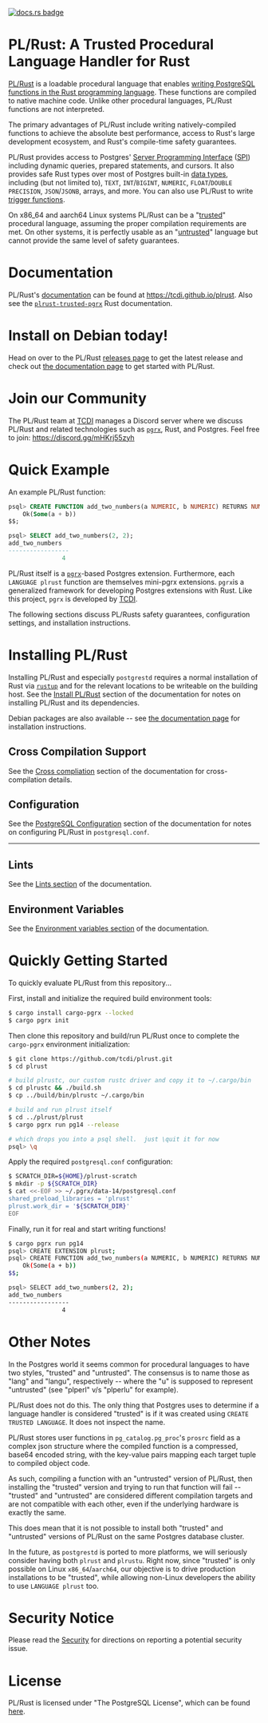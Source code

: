 [![docs.rs badge](https://docs.rs/plrust-trusted-pgrx/badge.svg)](https://docs.rs/plrust-trusted-pgrx)

# PL/Rust: A Trusted Procedural Language Handler for Rust

[PL/Rust](https://tcdi.github.io/plrust/spi.html) is a loadable procedural language that enables [writing PostgreSQL functions in the Rust programming language](https://tcdi.github.io/plrust/use-plrust.html). These functions are compiled to native machine code. Unlike other procedural languages, PL/Rust functions are not interpreted.

The primary advantages of PL/Rust include writing natively-compiled functions to achieve the absolute best performance,
access to Rust's large development ecosystem, and Rust's compile-time safety guarantees.

PL/Rust provides access to Postgres' [Server Programming Interface](https://tcdi.github.io/plrust/spi.html) ([SPI](https://tcdi.github.io/plrust/spi.html)) including dynamic queries, prepared
statements, and cursors. It also provides safe Rust types over most of Postgres built-in [data types](https://tcdi.github.io/plrust/data-types.html), including (but
not limited to), `TEXT`, `INT`/`BIGINT`, `NUMERIC`, `FLOAT`/`DOUBLE PRECISION`, `JSON`/`JSONB`, arrays, and more. You can also use PL/Rust to write [trigger functions](https://tcdi.github.io/plrust/triggers.html).

On x86_64 and aarch64 Linux systems PL/Rust can be a "[trusted](https://tcdi.github.io/plrust/trusted-untrusted.html)" procedural language, assuming the proper compilation requirements are met. On other systems, it is perfectly usable as an "[untrusted](https://tcdi.github.io/plrust/trusted-untrusted.html)" language but cannot provide the same level of safety guarantees.

# Documentation

PL/Rust's [documentation](https://tcdi.github.io/plrust) can be found at https://tcdi.github.io/plrust.  Also see the 
[`plrust-trusted-pgrx`](https://docs.rs/plrust-trusted-pgrx/latest/plrust_trusted_pgrx/) Rust documentation.

# Install on Debian today!

Head on over to the PL/Rust [releases page](https://github.com/tcdi/plrust/releases) to get the latest release and check out [the documentation page](https://tcdi.github.io/plrust/install-plrust-on-debian-ubuntu.html) to get started with PL/Rust.


# Join our Community

The PL/Rust team at [TCDI](https://www.tcdi.com/) manages a Discord server where we discuss PL/Rust and related technologies
such as [`pgrx`](https://github.com/tcdi/pgrx), Rust, and Postgres.  Feel free to join:  https://discord.gg/mHKrj55zyh

# Quick Example

An example PL/Rust function:

```sql
psql> CREATE FUNCTION add_two_numbers(a NUMERIC, b NUMERIC) RETURNS NUMERIC STRICT LANGUAGE plrust AS $$
    Ok(Some(a + b))
$$;

psql> SELECT add_two_numbers(2, 2);
add_two_numbers 
-----------------
               4
```

PL/Rust itself is a [`pgrx`](https://github.com/tcdi/pgrx)-based Postgres extension.  Furthermore, each `LANGUAGE
plrust` function are themselves mini-pgrx extensions. `pgrx`is a generalized framework for developing Postgres extensions 
with Rust.  Like this project, `pgrx` is developed by [TCDI](https://www.tcdi.com).

The following sections discuss PL/Rusts safety guarantees, configuration settings, and installation instructions.


# Installing PL/Rust

Installing PL/Rust and especially `postgrestd` requires a normal installation of Rust via
[`rustup`](https://rustup.rs) and for the relevant locations to be writeable on the building host.
See the [Install PL/Rust](https://tcdi.github.io/plrust/install-plrust.html)
section of the documentation for notes on installing PL/Rust and its dependencies.

Debian packages are also available -- see [the documentation page](https://tcdi.github.io/plrust/install-plrust-on-debian-ubuntu.html) for installation instructions.


## Cross Compilation Support

See the
[Cross compliation](https://tcdi.github.io/plrust/install-cross-compile.html)
section of the documentation for cross-compilation details.



## Configuration

See the [PostgreSQL Configuration](https://tcdi.github.io/plrust/config-pg.html)
section of the documentation for notes on configuring PL/Rust in
`postgresql.conf`.


----


## Lints

See the [Lints section](https://tcdi.github.io/plrust/config-lints.html)
of the documentation.


## Environment Variables

See the [Environment variables section](https://tcdi.github.io/plrust/config-env-var.html)
of the documentation.



# Quickly Getting Started

To quickly evaluate PL/Rust from this repository...

First, install and initialize the required build environment tools:

```bash
$ cargo install cargo-pgrx --locked
$ cargo pgrx init
```

Then clone this repository and build/run PL/Rust once to complete the `cargo-pgrx` environment initialization:

```bash
$ git clone https://github.com/tcdi/plrust.git
$ cd plrust

# build plrustc, our custom rustc driver and copy it to ~/.cargo/bin
$ cd plrustc && ./build.sh    
$ cp ../build/bin/plrustc ~/.cargo/bin

# build and run plrust itself
$ cd ../plrust/plrust
$ cargo pgrx run pg14 --release

# which drops you into a psql shell.  just \quit it for now
psql> \q
```

Apply the required `postgresql.conf` configuration:

```bash
$ SCRATCH_DIR=${HOME}/plrust-scratch
$ mkdir -p ${SCRATCH_DIR}
$ cat <<-EOF >> ~/.pgrx/data-14/postgresql.conf
shared_preload_libraries = 'plrust'
plrust.work_dir = '${SCRATCH_DIR}'
EOF
```

Finally, run it for real and start writing functions!

```bash
$ cargo pgrx run pg14
psql> CREATE EXTENSION plrust;
psql> CREATE FUNCTION add_two_numbers(a NUMERIC, b NUMERIC) RETURNS NUMERIC STRICT LANGUAGE plrust AS $$
    Ok(Some(a + b))
$$;

psql> SELECT add_two_numbers(2, 2);
add_two_numbers 
-----------------
               4
```


# Other Notes

In the Postgres world it seems common for procedural languages to have two styles, "trusted" and "untrusted".  The consensus is to name those as "lang" and "langu", respectively -- where the "u" is supposed to represent "untrusted" (see "plperl" v/s "plperlu" for example).

PL/Rust does not do this.  The only thing that Postgres uses to determine if a language handler is considered "trusted" is if it was created using `CREATE TRUSTED LANGUAGE`.  It does not inspect the name.

PL/Rust stores user functions in `pg_catalog.pg_proc`'s `prosrc` field as a complex json structure where the compiled 
function is a compressed, base64 encoded string, with the key-value pairs mapping each target tuple to compiled object code.

As such, compiling a function with an "untrusted" version of PL/Rust, then installing the "trusted" version and trying to run that function will fail -- "trusted" and "untrusted" are considered different compilation targets and are not compatible with each other, even if the underlying hardware is exactly the same.

This does mean that it is not possible to install both "trusted" and "untrusted" versions of PL/Rust on the same Postgres database cluster.

In the future, as `postgrestd` is ported to more platforms, we will seriously consider having both `plrust` and `plrustu`.  Right now, since "trusted" is only possible on Linux `x86_64`/`aarch64`, our objective is to drive production installations to be "trusted", while allowing non-Linux developers the ability to use `LANGUAGE plrust` too.


# Security Notice

Please read the [Security](SECURITY.md) for directions on reporting a potential security issue.

# License

PL/Rust is licensed under "The PostgreSQL License", which can be found [here](LICENSE.md).


